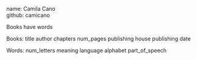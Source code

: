 name: Camila Cano   
github: camicano       

Books have words

Books:
	title
	author
	chapters
	num_pages
	publishing house
	publishing date


Words:
	num_letters
	meaning
	language
	alphabet
	part_of_speech
	
	
